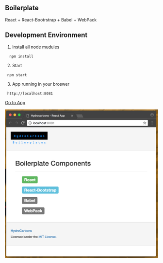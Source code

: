 ## Boilerplate
 React + React-Bootrstrap + Babel + WebPack
 
## Development Environment

1. Install all node mudules
```
  npm install
```

2. Start 
```
 npm start
```

3. App running in your broswer
```
 http://localhost:8081
```
<a href="http://localhost:8081" target="_blank">Go to App</a>

![Alt text](https://github.com/HydroCarbons/basic-react-boilerplate/blob/master/app.png)
